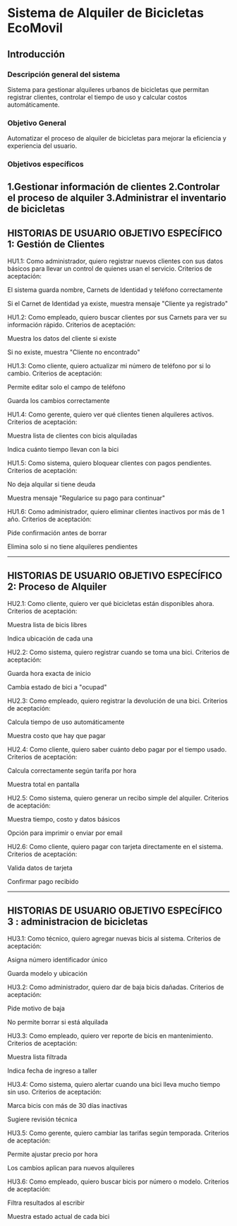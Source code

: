 # Sistema de Alquiler de Bicicletas EcoMovil


## Introducción

### Descripción general del sistema
Sistema para gestionar alquileres urbanos de bicicletas que permitan registrar clientes, controlar el tiempo de uso y calcular costos automáticamente.

### Objetivo General
Automatizar el proceso de alquiler de bicicletas para mejorar la eficiencia y experiencia del usuario.

### Objetivos específicos
1.Gestionar información de clientes
2.Controlar el proceso de alquiler
3.Administrar el inventario de bicicletas
---

## HISTORIAS DE USUARIO OBJETIVO ESPECÍFICO 1:  Gestión de Clientes

HU1.1: Como administrador, quiero registrar nuevos clientes con sus datos básicos para llevar un control de quienes usan el servicio.
Criterios de aceptación:

El sistema guarda nombre, Carnets de Identidad y teléfono correctamente

Si el Carnet de Identidad ya existe, muestra mensaje "Cliente ya registrado"

HU1.2: Como empleado, quiero buscar clientes por sus Carnets para ver su información rápido.
Criterios de aceptación:

Muestra los datos del cliente si existe

Si no existe, muestra "Cliente no encontrado"

HU1.3: Como cliente, quiero actualizar mi número de teléfono por si lo cambio.
Criterios de aceptación:

Permite editar solo el campo de teléfono

Guarda los cambios correctamente

HU1.4: Como gerente, quiero ver qué clientes tienen alquileres activos.
Criterios de aceptación:

Muestra lista de clientes con bicis alquiladas

Indica cuánto tiempo llevan con la bici

HU1.5: Como sistema, quiero bloquear clientes con pagos pendientes.
Criterios de aceptación:

No deja alquilar si tiene deuda

Muestra mensaje "Regularice su pago para continuar"

HU1.6: Como administrador, quiero eliminar clientes inactivos por más de 1 año.
Criterios de aceptación:

Pide confirmación antes de borrar

Elimina solo si no tiene alquileres pendientes



---

## HISTORIAS DE USUARIO OBJETIVO ESPECÍFICO 2: Proceso de Alquiler

HU2.1: Como cliente, quiero ver qué bicicletas están disponibles ahora.
Criterios de aceptación:

Muestra lista de bicis libres

Indica ubicación de cada una

HU2.2: Como sistema, quiero registrar cuando se toma una bici.
Criterios de aceptación:

Guarda hora exacta de inicio

Cambia estado de bici a "ocupad"

HU2.3: Como empleado, quiero registrar la devolución de una bici.
Criterios de aceptación:

Calcula tiempo de uso automáticamente

Muestra costo que hay que pagar

HU2.4: Como cliente, quiero saber cuánto debo pagar por el tiempo usado.
Criterios de aceptación:

Calcula correctamente según tarifa por hora

Muestra total en pantalla

HU2.5: Como sistema, quiero generar un recibo simple del alquiler.
Criterios de aceptación:

Muestra tiempo, costo y datos básicos

Opción para imprimir o enviar por email

HU2.6: Como cliente, quiero pagar con tarjeta directamente en el sistema.
Criterios de aceptación:

Valida datos de tarjeta

Confirmar pago recibido

---

## HISTORIAS DE USUARIO OBJETIVO ESPECÍFICO 3 : administracion de bicicletas

HU3.1: Como técnico, quiero agregar nuevas bicis al sistema.
Criterios de aceptación:

Asigna número identificador único

Guarda modelo y ubicación

HU3.2: Como administrador, quiero dar de baja bicis dañadas.
Criterios de aceptación:

Pide motivo de baja

No permite borrar si está alquilada

HU3.3: Como empleado, quiero ver reporte de bicis en mantenimiento.
Criterios de aceptación:

Muestra lista filtrada

Indica fecha de ingreso a taller

HU3.4: Como sistema, quiero alertar cuando una bici lleva mucho tiempo sin uso.
Criterios de aceptación:

Marca bicis con más de 30 días inactivas

Sugiere revisión técnica

HU3.5: Como gerente, quiero cambiar las tarifas según temporada.
Criterios de aceptación:

Permite ajustar precio por hora

Los cambios aplican para nuevos alquileres

HU3.6: Como empleado, quiero buscar bicis por número o modelo.
Criterios de aceptación:

Filtra resultados al escribir

Muestra estado actual de cada bici
